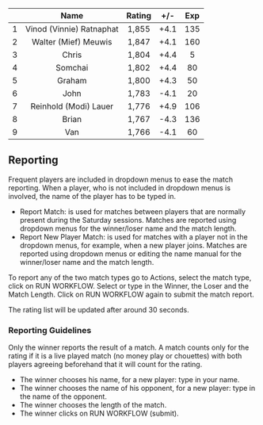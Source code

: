 | |Name|Rating|+/-|Exp|
|-|:--:|:----:|:-:|:-:|
|1|Vinod (Vinnie) Ratnaphat|1,855|+4.1|135|
|2|Walter (Mief) Meuwis|1,847|+4.1|160|
|3|Chris|1,804|+4.4|5|
|4|Somchai|1,802|+4.4|80|
|5|Graham|1,800|+4.3|50|
|6|John|1,783|-4.1|20|
|7|Reinhold (Modi) Lauer|1,776|+4.9|106|
|8|Brian|1,767|-4.3|136|
|9|Van|1,766|-4.1|60|

 

## Reporting

Frequent players are included in dropdown menus to ease the match reporting.
When a player, who is not included in dropdown menus is involved, the name of the player has to be typed in.

- Report Match:  is used for matches between players that are normally present during the Saturday sessions.
Matches are reported using dropdown menus for the winner/loser name and the match length.
- Report New Player Match:  is used for matches with a player not in the dropdown menus, for example, when a new player joins.
Matches are reported using dropdown menus or editing the name manual for the winner/loser name and the match length.

To report any of the two match types go to Actions, select the match type, click on RUN WORKFLOW.
Select or type in the Winner, the Loser and the Match Length.
Click on RUN WORKFLOW again to submit the match report.

The rating list will be updated after around 30 seconds.

### Reporting Guidelines

Only the winner reports the result of a match.
A match counts only for the rating if it is a live played match (no money play or chouettes)
with both players agreeing beforehand that it will count for the rating.

- The winner chooses his name, for a new player: type in your name.
- The winner chooses the name of his opponent, for a new player: type in the name of the opponent.
- The winner chooses the length of the match.
- The winner clicks on RUN WORKFLOW (submit).
